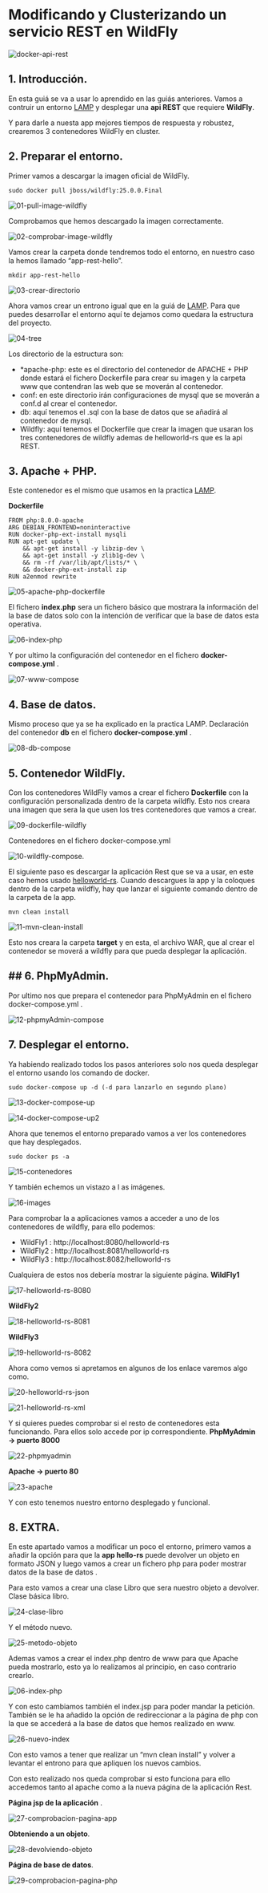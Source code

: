 
# Modificando y Clusterizando un servicio REST en WildFly

![docker-api-rest](capturas/00-logo-docker-api-rest.png)


## 1. Introducción.
En esta guiá se va a usar lo aprendido en las guiás anteriores. Vamos a  contruir un entorno [LAMP](https://github.com/lawd17/docker/blob/main/infraestructura_LAMP_docker/infraestructura_LAMP_docker.md) y desplegar una **api REST** que requiere **WildFly**.

Y para darle a nuesta app mejores tiempos de respuesta y robustez, crearemos 3 contenedores WildFly en cluster.

## 2. Preparar el entorno.
Primer vamos a descargar la imagen oficial de WildFly.
```
sudo docker pull jboss/wildfly:25.0.0.Final
```

![01-pull-image-wildfly](capturas/01-pull-image-wildfly.png)


Comprobamos que hemos descargado la imagen correctamente.

![02-comprobar-image-wildfly](capturas/02-comprobar-image-wildfly.png)



Vamos crear la carpeta donde tendremos todo el entorno, en nuestro caso la hemos llamado “app-rest-hello”.
```
mkdir app-rest-hello
```

![03-crear-directorio](capturas/03-crear-directorio.png)


Ahora vamos crear un entrono igual que en la guiá de [LAMP](https://github.com/lawd17/docker/blob/main/infraestructura_LAMP_docker/infraestructura_LAMP_docker.md). Para que puedes desarrollar el entorno aquí te dejamos como quedara la estructura del proyecto.

![04-tree](capturas/04-tree.PNG)


Los directorio de la estructura son:
- *apache-php: este es el directorio del contenedor de APACHE + PHP donde estará el fichero Dockerfile para crear su imagen y la carpeta www que contendran las web que se moverán al contenedor.
- conf:  en este directorio irán configuraciones de mysql que se moverán a conf.d al crear el contenedor.
- db: aquí tenemos el .sql con la base de datos que se añadirá al contenedor de mysql.
- Wildfly: aquí tenemos el Dockerfile que crear la imagen que usaran los tres contenedores de wildfly ademas de helloworld-rs que es la api REST.

## 3. Apache + PHP.
Este contenedor es el mismo que usamos en la practica [LAMP](https://github.com/lawd17/docker/blob/main/infraestructura_LAMP_docker/infraestructura_LAMP_docker.md).

**Dockerfile**
```
FROM php:8.0.0-apache
ARG DEBIAN_FRONTEND=noninteractive
RUN docker-php-ext-install mysqli
RUN apt-get update \
    && apt-get install -y libzip-dev \
    && apt-get install -y zlib1g-dev \
    && rm -rf /var/lib/apt/lists/* \
    && docker-php-ext-install zip
RUN a2enmod rewrite
```

![05-apache-php-dockerfile](capturas/05-apache-php-dockerfile.PNG)


El fichero **index.php** sera un fichero básico que mostrara la información del la base de datos solo con la intención de verificar que la base de datos esta operativa.

![06-index-php](capturas/06-index-php.PNG)


Y por ultimo la configuración del contenedor en el fichero **docker-compose.yml** .

![07-www-compose](capturas/07-www-compose.PNG)


## 4. Base de datos.
Mismo proceso que ya se ha explicado en la practica LAMP.
Declaración del contenedor **db** en el fichero **docker-compose.yml** .

![08-db-compose](capturas/08-db-compose.PNG)



## 5. Contenedor WildFly.
Con los contenedores WildFly vamos a crear el fichero **Dockerfile** con la configuración personalizada dentro de la carpeta wildfly. Esto nos creara una imagen que sera la que usen los tres contenedores que vamos a crear.

![09-dockerfile-wildfly](capturas/09-dockerfile-wildfly.PNG)


Contenedores en el fichero docker-compose.yml

![10-wildfly-compose.](capturas/10-wildfly-compose.PNG)


El siguiente paso es descargar la aplicación Rest que se va a usar, en este caso hemos usado [helloworld-rs](https://github.com/wildfly/quickstart/tree/main/helloworld-rs). Cuando descargues la app y la coloques dentro de la carpeta wildfly, hay que lanzar el siguiente comando dentro de la carpeta de la app.
```
mvn clean install
```

![11-mvn-clean-install](capturas/11-mvn-clean-install.png)


Esto nos creara la carpeta **target** y en esta, el archivo WAR, que al crear el contenedor se moverá a wildfly para que pueda desplegar la aplicación.

## ## 6. PhpMyAdmin.
Por ultimo nos que prepara el contenedor para PhpMyAdmin en el fichero docker-compose.yml .

![12-phpmyAdmin-compose](capturas/12-phpmyAdmin-compose.PNG)



## 7. Desplegar el entorno.
Ya habiendo realizado todos los pasos anteriores solo nos queda desplegar el entorno usando los comando de docker.
```
sudo docker-compose up -d (-d para lanzarlo en segundo plano)
```

![13-docker-compose-up](capturas/13-docker-compose-up.png)


![14-docker-compose-up2](capturas/14-docker-compose-up2.png)


Ahora que tenemos el entorno preparado vamos a ver los contenedores que hay desplegados.
```
sudo docker ps -a
```

![15-contenedores](capturas/15-contenedores.png)


Y también echemos un vistazo a l as imágenes.

![16-images](capturas/16-images.png)


Para comprobar la a aplicaciones vamos a acceder a uno de los contenedores de wildfly, para ello podemos:

- WildFly1 : http://localhost:8080/helloworld-rs
- WildFly2 : http://localhost:8081/helloworld-rs
- WildFly3 : http://localhost:8082/helloworld-rs
    
Cualquiera de estos nos debería mostrar la siguiente página.
**WildFly1**

![17-helloworld-rs-8080](capturas/17-helloworld-rs-8080.png)


**WildFly2**

![18-helloworld-rs-8081](capturas/18-helloworld-rs-8081.png)


**WildFly3**

![19-helloworld-rs-8082](capturas/19-helloworld-rs-8082.png)


Ahora como vemos si apretamos en algunos de los enlace varemos algo como.

![20-helloworld-rs-json](capturas/20-helloworld-rs-json.png)


![21-helloworld-rs-xml](capturas/21-helloworld-rs-xml.png)


Y si quieres puedes comprobar si el resto de contenedores esta funcionando. Para ellos solo accede por ip correspondiente.
**PhpMyAdmin → puerto 8000**

![22-phpmyadmin](capturas/22-phpmyadmin.png)


**Apache → puerto 80**

![23-apache](capturas/23-apache.png)


Y con esto tenemos nuestro entorno desplegado y funcional. 


## 8. EXTRA.
En este apartado vamos a modificar un poco el entorno, primero vamos a añadir la opción para que la **app hello-rs** puede devolver un objeto en formato JSON y luego vamos a crear un fichero php para poder mostrar datos de la base de datos .

Para esto vamos a crear una clase Libro que sera nuestro objeto a devolver.
Clase básica libro.

![24-clase-libro](capturas/24-clase-libro.PNG)


Y el método nuevo.

![25-metodo-objeto](capturas/25-metodo-objeto.PNG)


Ademas vamos a crear el index.php dentro de www para que Apache pueda mostrarlo, esto ya lo realizamos al principio, en caso contrario crearlo.

![06-index-php](capturas/06-index-php.PNG)


Y con esto cambiamos también el index.jsp para poder mandar la petición. También se le ha añadido la opción de redireccionar a la página de php con la que se accederá a la base de datos que hemos realizado en www.

![26-nuevo-index](capturas/26-nuevo-index.PNG)


Con esto vamos a tener que realizar un “mvn clean install” y volver a levantar el entrono para que apliquen los nuevos cambios.

Con esto realizado nos queda comprobar si esto funciona para ello accedemos tanto al apache como a la nueva página de la aplicación Rest.

**Página jsp de la aplicación** .

![27-comprobacion-pagina-app](capturas/27-comprobacion-pagina-app.PNG)


**Obteniendo a un objeto**.

![28-devolviendo-objeto](capturas/28-devolviendo-objeto.PNG)


**Página de base de datos**.

![29-comprobacion-pagina-php](capturas/29-comprobacion-pagina-php.PNG)
